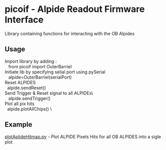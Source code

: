 # picoif - Alpide Readout Firmware Interface
Library containing functions for interacting with the OB Alpides  

## Usage
Import library by adding : \
&nbsp;&nbsp; from picoif import OuterBarriel \
Initiate lib by specifying selial port using pySerial \
&nbsp;&nbsp; alpide=OuterBarriel(serialPort) \
Reset ALPIDES \
&nbsp;&nbsp;alpide.sendReset() \
Send Trigger & Reset signal to all ALPIDEs\ \
&nbsp;&nbsp; alpide.sendTrigger() \
Plot all pix hits \
&nbsp;&nbsp;alpide.plotAllChips() \

## Example
[plotAplideHitmap.py](plotAplideHitmap.py) - Plot ALPIDE Pixels Hits for all OB ALPIDES into a sigle plot
